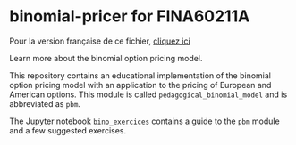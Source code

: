 # binomial-pricer for FINA60211A

Pour la version française de ce fichier, [cliquez ici](LISEZMOI.md)

Learn more about the binomial option pricing model.

This repository contains an educational implementation of the binomial option pricing model with an application to the pricing of European and American options. This module is called `pedagogical_binomial_model` and is abbreviated as `pbm`.

The Jupyter notebook [`bino_exercices`](bino_exercises.ipynb) contains a guide to the `pbm` module and a few suggested exercises.